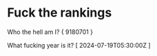 # Fuck the rankings

Who the hell am I?
{ 9180701 }

What fucking year is it?
[ 2024-07-19T05:30:00Z ]
